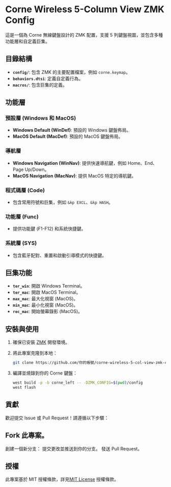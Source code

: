 # Corne Wireless 5-Column View ZMK Config

這是一個為 Corne 無線鍵盤設計的 ZMK 配置，支援 5 列鍵盤視圖，並包含多種功能層和自定義巨集。

## 目錄結構

- **`config/`**: 包含 ZMK 的主要配置檔案，例如 `corne.keymap`。
- **`behaviors.dtsi`**: 定義自定義行為。
- **`macros/`**: 包含巨集的定義。

## 功能層

### 預設層 (Windows 和 MacOS)

- **Windows Default (WinDef)**: 預設的 Windows 鍵盤佈局。
- **MacOS Default (MacDef)**: 預設的 MacOS 鍵盤佈局。

### 導航層

- **Windows Navigation (WinNav)**: 提供快速導航鍵，例如 Home、End、Page Up/Down。
- **MacOS Navigation (MacNav)**: 提供 MacOS 特定的導航鍵。

### 程式碼層 (Code)

- 包含常用符號和巨集，例如 `&kp EXCL`、`&kp HASH`。

### 功能層 (Func)

- 提供功能鍵 (F1-F12) 和系統快捷鍵。

### 系統層 (SYS)

- 包含藍牙配對、重置和啟動引導模式的快捷鍵。

## 巨集功能

- **`ter_win`**: 開啟 Windows Terminal。
- **`ter_mac`**: 開啟 MacOS Terminal。
- **`max_mac`**: 最大化視窗 (MacOS)。
- **`min_mac`**: 最小化視窗 (MacOS)。
- **`rec_mac`**: 開始螢幕錄影 (MacOS)。

## 安裝與使用

1. 確保已安裝 [ZMK](https://zmk.dev/) 開發環境。
2. 將此專案克隆到本地：

   ```bash
   git clone https://github.com/你的帳號/corne-wireless-5-col-view-zmk-config.git

   ```

3. 編譯並燒錄到你的 Corne 鍵盤：

   ```bash
   west build -p -b corne_left -- -DZMK_CONFIG=$(pwd)/config
   west flash

   ```

## 貢獻

歡迎提交 Issue 或 Pull Request！請遵循以下步驟：

## Fork 此專案。

創建一個新分支：
提交更改並推送到你的分支。
發送 Pull Request。

## 授權

此專案基於 MIT 授權條款，詳見[MIT License](https://github.com/cloverdefa/corne-wireless-5-col-view-zmk-config/blob/main/LICENSE.md) 授權條款。

